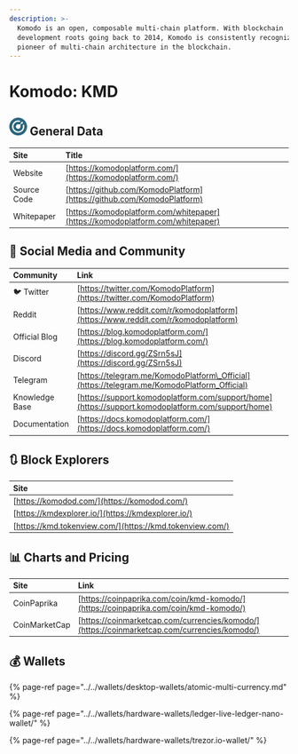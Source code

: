 ```yaml
---
description: >-
  Komodo is an open, composable multi-chain platform. With blockchain
  development roots going back to 2014, Komodo is consistently recognized as a
  pioneer of multi-chain architecture in the blockchain.
---
```


# Komodo: KMD

## ![](../../.gitbook/assets/kmd.png) General Data

| Site | Title |
| :--- | :--- |
| Website | [https://komodoplatform.com/](https://komodoplatform.com/) |
| Source Code | [https://github.com/KomodoPlatform](https://github.com/KomodoPlatform) |
| Whitepaper | [https://komodoplatform.com/whitepaper](https://komodoplatform.com/whitepaper) |

## 🙋 Social Media and Community

| Community | Link |
| :--- | :--- |
| 🐦 Twitter | [https://twitter.com/KomodoPlatform](https://twitter.com/KomodoPlatform) |
| Reddit | [https://www.reddit.com/r/komodoplatform](https://www.reddit.com/r/komodoplatform) |
| Official Blog | [https://blog.komodoplatform.com/](https://blog.komodoplatform.com/) |
| Discord | [https://discord.gg/ZSrn5sJ](https://discord.gg/ZSrn5sJ) |
| Telegram | [https://telegram.me/KomodoPlatform\_Official](https://telegram.me/KomodoPlatform_Official) |
| Knowledge Base | [https://support.komodoplatform.com/support/home](https://support.komodoplatform.com/support/home) |
| Documentation | [https://docs.komodoplatform.com/](https://docs.komodoplatform.com/) |

## 🔃 Block Explorers

| Site |
| :--- |
| [https://komodod.com/](https://komodod.com/) |
| [https://kmdexplorer.io/](https://kmdexplorer.io/) |
| [https://kmd.tokenview.com/](https://kmd.tokenview.com/) |

## 📊 Charts and Pricing

| Site | Link |
| :--- | :--- |
| CoinPaprika | [https://coinpaprika.com/coin/kmd-komodo/](https://coinpaprika.com/coin/kmd-komodo/) |
| CoinMarketCap | [https://coinmarketcap.com/currencies/komodo/](https://coinmarketcap.com/currencies/komodo/) |

## 💰 Wallets

{% page-ref page="../../wallets/desktop-wallets/atomic-multi-currency.md" %}

{% page-ref page="../../wallets/hardware-wallets/ledger-live-ledger-nano-wallet/" %}

{% page-ref page="../../wallets/hardware-wallets/trezor.io-wallet/" %}

